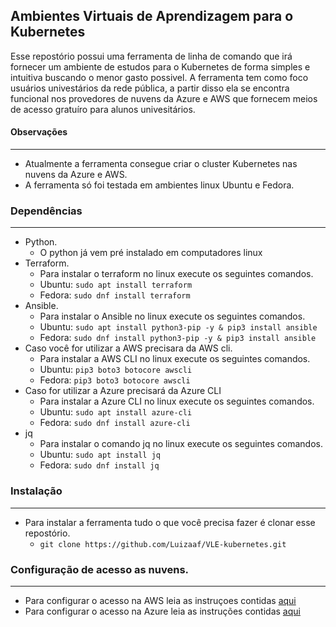 ## Ambientes Virtuais de Aprendizagem para o Kubernetes

Esse repostório possui uma ferramenta de linha de comando que irá fornecer um ambiente de estudos para o Kubernetes de forma simples e intuitiva buscando o menor gasto possivel. A ferramenta tem como foco usuários univestários da rede pública, a partir disso ela se encontra funcional nos provedores de nuvens da Azure e AWS que fornecem meios de acesso gratuíro para alunos univesitários.

#### Observações
---
+ Atualmente a ferramenta consegue criar o cluster Kubernetes nas nuvens da Azure e AWS. 
+ A ferramenta só foi testada em ambientes linux Ubuntu e Fedora.

### Dependências
---
+ Python.
	+ O python já vem pré instalado em computadores linux
+ Terraform.
	+ Para instalar o terraform no linux execute os seguintes comandos.
	+ Ubuntu: ```sudo apt install terraform```
	+ Fedora: ```sudo dnf install terraform```
+ Ansible.
	+ Para instalar o Ansible no linux execute os seguintes comandos.
	+ Ubuntu: ```sudo apt install python3-pip -y & pip3 install ansible```
	+ Fedora: ```sudo dnf install python3-pip -y & pip3 install ansible```
+ Caso você for utilizar a AWS precisara da AWS cli.
	+ Para instalar a AWS CLI no linux execute os seguintes comandos.
	+ Ubuntu: ```pip3 boto3 botocore awscli```
	+ Fedora: ```pip3 boto3 botocore awscli```
+ Caso for utilizar a Azure precisará da Azure CLI
	+ Para instalar a Azure CLI no linux execute os seguintes comandos.
	+ Ubuntu: ```sudo apt install azure-cli```
	+ Fedora: ```sudo dnf install azure-cli```
+ jq
	+ Para instalar o comando jq no linux execute os seguintes comandos.
	+ Ubuntu: ```sudo apt install jq```
	+ Fedora: ```sudo dnf install jq```
	
### Instalação
---
+ Para instalar a ferramenta tudo o que você precisa fazer é clonar esse repostório.
	+ ```git clone https://github.com/Luizaaf/VLE-kubernetes.git``` 
	
### Configuração de acesso as nuvens.
---
+ Para configurar o acesso na AWS leia as instruçoes contidas [aqui](configuracoes_de_acesso/configuracao_aws.md)
+ Para configurar o acesso na Azure leia as instruções contidas [aqui](configuracoes_de_acesso/configuracao_azure.md)


